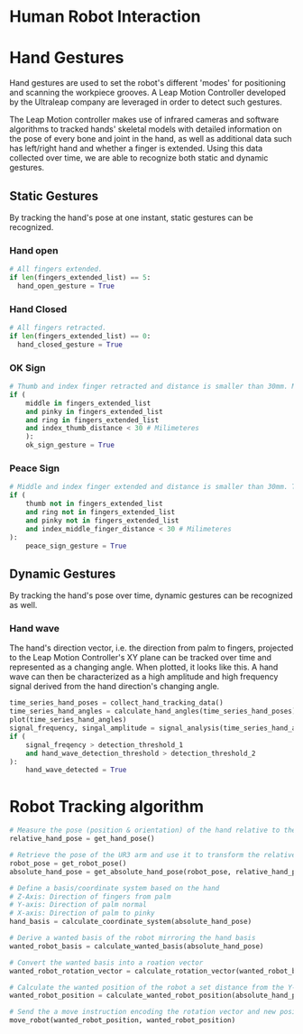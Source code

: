 # Human Robot Interaction

# Hand Gestures

Hand gestures are used to set the robot's different 'modes' for positioning and scanning the workpiece grooves. A Leap Motion Controller developed by the Ultraleap company are leveraged in order to detect such gestures.

The Leap Motion controller makes use of infrared cameras and software algorithms to tracked hands' skeletal models with detailed information on the pose of every bone and joint in the hand, as well as additional data such has left/right hand and whether a finger is extended. Using this data collected over time, we are able to recognize both static and dynamic gestures. 

## Static Gestures

By tracking the hand's pose at one instant, static gestures can be recognized.

### Hand open
```python
# All fingers extended.
if len(fingers_extended_list) == 5:
  hand_open_gesture = True
```

### Hand Closed

```python
# All fingers retracted.
if len(fingers_extended_list) == 0:
  hand_closed_gesture = True
```

### OK Sign

```python
# Thumb and index finger retracted and distance is smaller than 30mm. Middle, ring, pinky finger extended
if (
    middle in fingers_extended_list
    and pinky in fingers_extended_list
    and ring in fingers_extended_list
    and index_thumb_distance < 30 # Milimeteres
    ):
    ok_sign_gesture = True

```

### Peace Sign

```python
# Middle and index finger extended and distance is smaller than 30mm. Thumb, ring, pinky finger retracted.
if (
    thumb not in fingers_extended_list
    and ring not in fingers_extended_list
    and pinky not in fingers_extended_list
    and index_middle_finger_distance < 30 # Milimeteres
):
    peace_sign_gesture = True
```

## Dynamic Gestures

By tracking the hand's pose over time, dynamic gestures can be recognized as well.

### Hand wave

The hand's direction vector, i.e. the direction from palm to fingers, projected to the Leap Motion Controller's XY plane can be tracked over time and represented as a changing angle. When plotted, it looks like this. A hand wave can then be characterized as a high amplitude and high frequency signal derived from the hand direction's changing angle.

```python
time_series_hand_poses = collect_hand_tracking_data()
time_series_hand_angles = calculate_hand_angles(time_series_hand_poses)
plot(time_series_hand_angles)
signal_frequency, singal_amplitude = signal_analysis(time_series_hand_angles)
if (
    signal_freqency > detection_threshold_1
    and hand_wave_detection_threshold > detection_threshold_2
):
    hand_wave_detected = True

```

# Robot Tracking algorithm

```python
# Measure the pose (position & orientation) of the hand relative to the Leap Motion Controller
relative_hand_pose = get_hand_pose()

# Retrieve the pose of the UR3 arm and use it to transform the relative position of the hand into the absolute coordinate frame of the UR3 Arm
robot_pose = get_robot_pose()
absolute_hand_pose = get_absolute_hand_pose(robot_pose, relative_hand_pose)

# Define a basis/coordinate system based on the hand
# Z-Axis: Direction of fingers from palm
# Y-axis: Direction of palm normal
# X-axis: Direction of palm to pinky
hand_basis = calculate_coordinate_system(absolute_hand_pose)

# Derive a wanted basis of the robot mirroring the hand basis
wanted_robot_basis = calculate_wanted_basis(absolute_hand_pose)

# Convert the wanted basis into a roation vector
wanted_robot_rotation_vector = calculate_rotation_vector(wanted_robot_basis)

# Calculate the wanted position of the robot a set distance from the Y-component of the hand basis, i.e. the vector pointing out from the palm.
wanted_robot_position = calculate_wanted_robot_position(absolute_hand_pose, robot_hand_distance)

# Send the a move instruction encoding the rotation vector and new position to the UR robot
move_robot(wanted_robot_position, wanted_robot_position)
```




